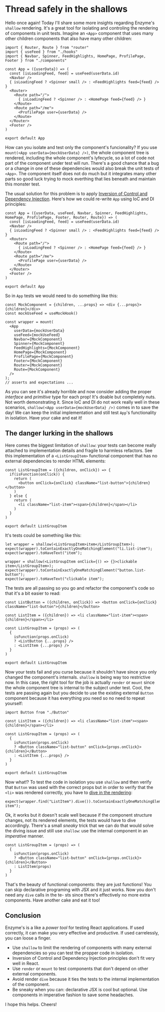 # Thread safely in the shallows

Hello once again! Today I'll share some more insights regarding Enzyme's `shallow` rendering.
It's a great tool for isolating and controling the rendering of components in unit tests. Imagine an `<App>` component that uses many other children components that also have many other children:
```
import { Router, Route } from "router"
import { useFeed } from "./hooks"
import { Navbar, Spinner, FeedHighlights, HomePage, ProfilePage, Footer } from "./components"

const App = ({userData}) => (
  const [isLoadingFeed, feed] = useFeed(userData.id)
  <Navbar />
  { isLoadingFeed ? <Spinner small /> : <FeedHighlights feed={feed} /> }
  <Router>
    <Route path="/">
      { isLoadingFeed ? <Spinner /> : <HomePage feed={feed} /> }
    </Route>
    <Route path="/me">
      <ProfilePage user={userData} />
    </Route>
  </Router>
  <Footer />
)

export default App
```

How can you isolate and test only the component's funcionality? If you use `mount(<App userData={mockUserData} />)`, the whole component tree is rendered, including the whole component's lyfecycle, so a lot of code not part of the component under test will run. There's a good chance that a bug or a change in one of these dependencies would also break the unit tests of `<App>`. The component itself does not do much but it integrates many other parts so good luck trying to mock everthing that lies beneath and maintain this monster test.

The usual solution for this problem is to apply [Inversion of Control and Dependency Injection](https://stackoverflow.com/questions/3058/what-is-inversion-of-control). Here's how we could re-write `App` using IoC and DI principles:

```
const App = ({userData, useFeed, Navbar, Spinner, FeedHighlights, HomePage, ProfilePage, Footer, Router, Route}) => (
  const [isLoadingFeed, feed] = useFeed(userData.id)
  <Navbar />
  { isLoadingFeed ? <Spinner small /> : <FeedHighlights feed={feed} /> }
  <Router>
    <Route path="/">
      { isLoadingFeed ? <Spinner /> : <HomePage feed={feed} /> }
    </Route>
    <Route path="/me">
      <ProfilePage user={userData} />
    </Route>
  </Router>
  <Footer />
)

export default App
```

So in `App` tests we would need to do something like this:

```
const MockComponent = {children, ...props} => <div {...props}>{children}</div>
const mockUseFeed = useMockHook()

const wrapper = mount(
  <App
    userData={mockUserData}
    useFeed={mockUseFeed}
    Navbar={MockComponent}
    Spinner={MockComponent}
    FeedHighlights={MockComponent}
    HomePage={MockComponent}
    ProfilePage={MockComponent}
    Footer={MockComponent}
    Router={MockComponent}
    Route={MockComponent}
  />
);
// asserts and expectations ...
```

As you can see it's already horrible and now consider adding the proper *interface* and *primitive* type for each prop! It's doable but completely nuts. Not worth demonstrating it.
Since IoC and DI do not work really well in these scenarios, `shallow(<App userData={mockUserData} />)` comes in to save the day! We can keep the initial implementation and still test `App`'s functionality in isolation. Have your cake and eat it!

## The danger lurking in the shallows
Here comes the biggest limitation of `shallow`: your tests can become really attached to implementation details and fragile to harmless refactors. See this implementation of a `<ListGroupItem>` functional component that has no external dependencies to render HTML elements:

```
const ListGroupItem = ({children, onClick}) => {
  if(isFunction(onClick)) {
    return (
      <button onClick={onClick} className="list-button">{children}</button>
    )
  } else {
    return (
      <li className="list-item"><span>{children}</span></li>
    )
  }
)

export default ListGroupItem
```

It's tests could be something like this:
```
let wrapper = shallow(<ListGroupItem>item</ListGroupItem>);
expect(wrapper).toContainExactlyOneMatchingElement("li.list-item");
expect(wrapper).toHaveText("item");

wrapper = shallow(<ListGroupItem onClick={() => {}>clickable item</ListGroupItem>);
expect(wrapper).toContainExactlyOneMatchingElement("button.list-button");
expect(wrapper).toHaveText("clickable item");
```

The tests are all passing so you go and refactor the component's code so that it's a bit easier to read:

```
const ListButton = ({children, onClick}) => <button onClick={onClick} className="list-button">{children}</button>

const ListItem = ({children}) => <li className="list-item"><span>{children}</span></li>

const ListGroupItem = (props) => (
  {
    isFunction(props.onClick)
    ? <ListButton {...props} />
    : <ListItem {...props} />
  }
)

export default ListGroupItem
```

Now your tests fail and you curse because it shouldn't have since you only changed the component's internals. `shallow` is being way too restrictive now. In this case, the right tool for the job is actually `render` or `mount` since the whole component tree is internal to the subject under test. Cool, the tests are passing again but you decide to use the existing external `Button` component because it has everything you need so no need to repeat yourself:

```
import Button from "./Button"

const ListItem = ({children}) => <li className="list-item"><span>{children}</span></li>

const ListGroupItem = (props) => (
  {
    isFunction(props.onClick)
    ? <Button className="list-button" onClick={props.onClick}>{children}</Button>
    : <ListItem {...props} />
  }
)

export default ListGroupItem
```

Now what!? To test the code in isolation you use `shallow` and then verify that `Button` was used with the correct props but in order to verify that the `<li>` was rendered correctly, you have to [dive in the rendering](https://enzymejs.github.io/enzyme/docs/api/ShallowWrapper/dive.html):

```
expect(wrapper.find("ListItem").dive()).toContainExactlyOneMatchingElement("li.list-item");
```

Ok, it works but it doesn't scale well because if the component structure changes, not its rendered elements, the tests would have to dive accordingly. There's a small *sneaky* trick that we can do that would solve the diving issue and still use `shallow`: use the internal component in an *imperative* manner.

```
const ListGroupItem = (props) => (
  {
    isFunction(props.onClick)
    ? <Button className="list-button" onClick={props.onClick}>{children}</Button>
    : ListItem(props)
  }
)
```

That's the beauty of functional components: they are just functions! You can skip declarative programing with JSX and it just works. Now you don't need any `dive` calls in the te- sts since there's effectively no more extra components. Have another cake and eat it too!

## Conclusion
Enzyme's is a like a *power tool* for testing React applications. If used correctly, it can make you very effective and productive. If used carrelessly, you can loose a finger.
- Use `shallow` to limit the rendering of components with many external dependencies so you can test the propper code in isolation.
- Inversion of Control and Dependency Injection principles don't fit very well in React.
- Use `render` or `mount` to test components that don't depend on other external components.
- Avoid render `dive` because it ties the tests to the internal implementation of the component.
- Be sneaky when you can: declarative JSX is cool but optional. Use components in imperative fashion to save some headaches.

I hope this helps. Cheers!